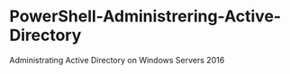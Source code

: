 # PowerShell-Administrering-Active-Directory
Administrating Active Directory on Windows Servers 2016
